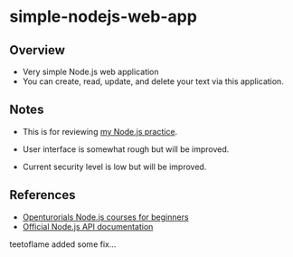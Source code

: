 # simple-nodejs-web-app
## Overview

* Very simple Node.js web application
* You can create, read, update, and delete your text via this application.

## Notes

* This is for reviewing [my Node.js practice](https://github.com/mwjjeong/nodejs-practice).

* User interface is somewhat rough but will be improved.

* Current security level is low but will be improved.

## References

* [Openturorials Node.js courses for beginners](https://opentutorials.org/course/3332)
* [Official Node.js API documentation](https://nodejs.org/en/docs/)

  
teetoflame added some fix...
  

